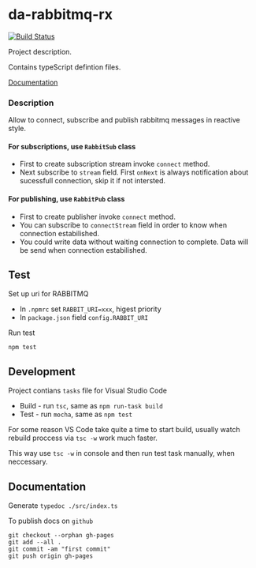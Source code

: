 # da-rabbitmq-rx

[![Build Status](https://travis-ci.org/data-avail/da-rabbitmq-rx.svg?branch=master)](https://travis-ci.org/data-avail/da-rabbitmq-rx)

Project description.

Contains typeScript defintion files. 

[Documentation](https://data-avail.github.io/da-rabbitmq-rx)

### Description

Allow to connect, subscribe and publish rabbitmq messages in reactive style.

#### For subscriptions, use `RabbitSub` class

+ First to create subscription stream invoke `connect` method.
+ Next subscribe to `stream` field. First `onNext` is always 
notification about sucessfull connection, skip it if not intersted.

#### For publishing, use `RabbitPub` class
+ First to create publisher invoke `connect` method.
+ You can subscribe to `connectStream` field in order to know when
connection estabilished.
+ You could write data without waiting connection to complete.
Data will be send when connection estabilished.

## Test

Set up uri for RABBITMQ 

+ In `.npmrc` set `RABBIT_URI=xxx`, higest priority
+ In `package.json` field `config.RABBIT_URI`

Run test
 
`npm test`

## Development

Project contians `tasks` file for Visual Studio Code

+ Build - run `tsc`, same as `npm run-task build`
+ Test - run `mocha`, same as `npm test`

For some reason VS Code take quite a time to start build,
usually watch rebuild proccess via `tsc -w` work much faster.

This way use `tsc -w` in console and then run test task manually,
when neccessary.   

## Documentation 


Generate `typedoc ./src/index.ts`

To publish docs  on `github`
```
git checkout --orphan gh-pages
git add --all .
git commit -am "first commit"
git push origin gh-pages
``` 